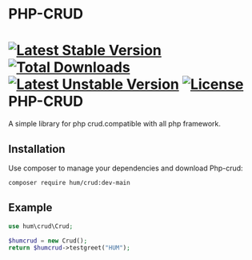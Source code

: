 # PHP-CRUD
[![Latest Stable Version](https://poser.pugx.org/hum/crud/v)](//packagist.org/packages/hum/crud) 
[![Total Downloads](https://poser.pugx.org/hum/crud/downloads)](//packagist.org/packages/hum/crud) 
[![Latest Unstable Version](https://poser.pugx.org/hum/crud/v/unstable)](//packagist.org/packages/hum/crud)
[![License](https://poser.pugx.org/hum/crud/license)](//packagist.org/packages/hum/crud)
PHP-CRUD
=======
A simple library for php crud.compatible with all php framework.

Installation
------------

Use composer to manage your dependencies and download Php-crud:

```bash
composer require hum/crud:dev-main
```

Example
-------
```php
use hum\crud\Crud;

$humcrud = new Crud();
return $humcrud->testgreet("HUM");
